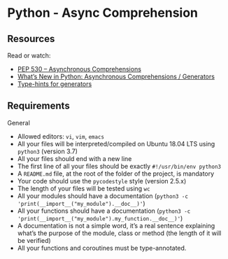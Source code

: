 # Python - Async Comprehension

## Resources

Read or watch:

   * [PEP 530 – Asynchronous Comprehensions](https://peps.python.org/pep-0530/)
   * [What’s New in Python: Asynchronous Comprehensions / Generators](https://www.blog.pythonlibrary.org/2017/02/14/whats-new-in-python-asynchronous-comprehensions-generators/)
   * [Type-hints for generators](https://stackoverflow.com/questions/42531143/how-to-type-hint-a-generator-in-python-3)

## Requirements
General

   * Allowed editors: `vi`, `vim`, `emacs`
   * All your files will be interpreted/compiled on Ubuntu 18.04 LTS using `python3` (version 3.7)
   * All your files should end with a new line
   * The first line of all your files should be exactly `#!/usr/bin/env python3`
   * A `README.md` file, at the root of the folder of the project, is mandatory
   * Your code should use the `pycodestyle` style (version 2.5.x)
   * The length of your files will be tested using `wc`
   * All your modules should have a documentation (`python3 -c 'print(__import__("my_module").__doc__)'`)
   * All your functions should have a documentation (`python3 -c 'print(__import__("my_module").my_function.__doc__)'`)
   * A documentation is not a simple word, it’s a real sentence explaining what’s the purpose of the module, class or method (the length of it will be verified)
   * All your functions and coroutines must be type-annotated.

